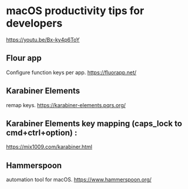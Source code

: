 # macOS productivity tips for developers

https://youtu.be/Bx-ky4p6ToY

## Flour app
Configure function keys per app.
https://fluorapp.net/

## Karabiner Elements
remap keys.
https://karabiner-elements.pqrs.org/

## Karabiner Elements key mapping (caps_lock to cmd+ctrl+option) :
https://mix1009.com/karabiner.html

## Hammerspoon
automation tool for macOS.
https://www.hammerspoon.org/



